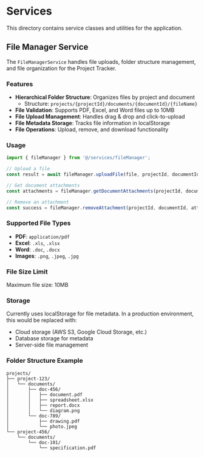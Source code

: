 # Services

This directory contains service classes and utilities for the application.

## File Manager Service

The `FileManagerService` handles file uploads, folder structure management, and file organization for the Project Tracker.

### Features

- **Hierarchical Folder Structure**: Organizes files by project and document
  - Structure: `projects/{projectId}/documents/{documentId}/{fileName}`
- **File Validation**: Supports PDF, Excel, and Word files up to 10MB
- **File Upload Management**: Handles drag & drop and click-to-upload
- **File Metadata Storage**: Tracks file information in localStorage
- **File Operations**: Upload, remove, and download functionality

### Usage

```typescript
import { fileManager } from '@/services/fileManager';

// Upload a file
const result = await fileManager.uploadFile(file, projectId, documentId);

// Get document attachments
const attachments = fileManager.getDocumentAttachments(projectId, documentId);

// Remove an attachment
const success = fileManager.removeAttachment(projectId, documentId, attachmentId);
```

### Supported File Types

- **PDF**: `application/pdf`
- **Excel**: `.xls`, `.xlsx`
- **Word**: `.doc`, `.docx`
- **Images**: `.png`, `.jpeg`, `.jpg`

### File Size Limit

Maximum file size: 10MB

### Storage

Currently uses localStorage for file metadata. In a production environment, this would be replaced with:
- Cloud storage (AWS S3, Google Cloud Storage, etc.)
- Database storage for metadata
- Server-side file management

### Folder Structure Example

```
projects/
├── project-123/
│   └── documents/
│       ├── doc-456/
│       │   ├── document.pdf
│       │   ├── spreadsheet.xlsx
│       │   ├── report.docx
│       │   └── diagram.png
│       └── doc-789/
│           ├── drawing.pdf
│           └── photo.jpeg
└── project-456/
    └── documents/
        └── doc-101/
            └── specification.pdf
```

